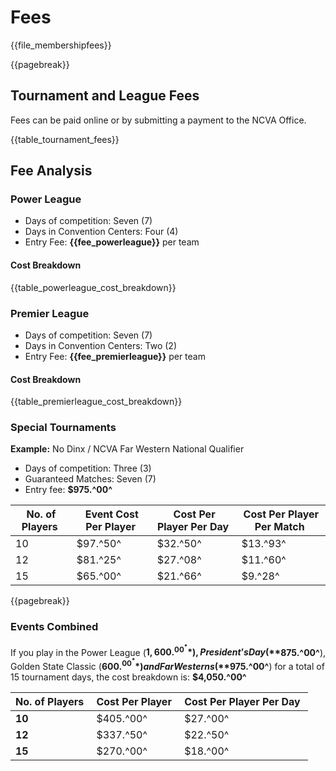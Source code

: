 # **Fees**

{{file_membershipfees}}

{{pagebreak}}

## Tournament and League Fees 
Fees can be paid online or by submitting a payment to the NCVA Office. 

{{table_tournament_fees}}

## Fee Analysis 

<div class="--bordered --mt1">

### **Power League** 

- Days of competition: Seven (7) 
- Days in Convention Centers: Four (4) 
- Entry Fee: **{{fee_powerleague}}** per team 

#### Cost Breakdown

{{table_powerleague_cost_breakdown}}

</div>

<div class="--bordered --mt1">

### **Premier League** 

- Days of competition: Seven (7) 
- Days in Convention Centers: Two (2) 
- Entry Fee: **{{fee_premierleague}}** per team 

#### Cost Breakdown

{{table_premierleague_cost_breakdown}}

</div>

<div class="--bordered --mt1">

### **Special Tournaments** 

**Example:** No Dinx / NCVA Far Western National Qualifier 

- Days of competition: Three (3)
- Guaranteed Matches: Seven (7)
- Entry fee: **$975.^00^**

No. of Players |Event Cost Per Player |Cost Per Player Per Day |Cost Per Player Per Match 
--- | --- | --- | ---
10 |$97.^50^ |$32.^50^ |$13.^93^ 
12 |$81.^25^ |$27.^08^ |$11.^60^ 
15 |$65.^00^ |$21.^66^ |$9.^28^

</div>

{{pagebreak}}

<div class="--bordered --mt1">

### **Events Combined**

If you play in the Power League (**$1,600.^00^**), President’s Day (**$875.^00^**), Golden State Classic (**$600.^00^**) and Far Westerns (**$975.^00^**) for a total of 15 tournament days, the cost breakdown is: **$4,050.^00^** 

No. of Players |Cost Per Player |Cost Per Player Per Day 
--- | --- | ---
**10** |$405.^00^ |$27.^00^ 
**12** |$337.^50^ |$22.^50^ 
**15** |$270.^00^ |$18.^00^ 

</div>